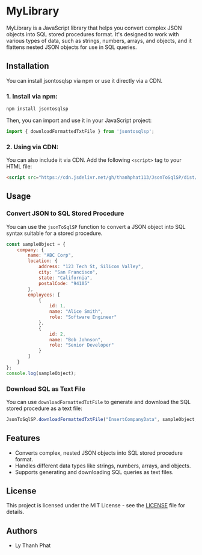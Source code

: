 
# MyLibrary

MyLibrary is a JavaScript library that helps you convert complex JSON objects into SQL stored procedures format. It's designed to work with various types of data, such as strings, numbers, arrays, and objects, and it flattens nested JSON objects for use in SQL queries.

## Installation

You can install jsontosqlsp via npm or use it directly via a CDN.

### 1. Install via npm:

```bash
npm install jsontosqlsp
```

Then, you can import and use it in your JavaScript project:

```javascript
import { downloadFormattedTxtFile } from 'jsontosqlsp';
```

### 2. Using via CDN:

You can also include it via CDN. Add the following `<script>` tag to your HTML file:

```html
<script src="https://cdn.jsdelivr.net/gh/thanhphat113/JsonToSqlSP/dist/json-to-sql-sp.umd.js"></script>
```

## Usage

### Convert JSON to SQL Stored Procedure

You can use the `jsonToSqlSP` function to convert a JSON object into SQL syntax suitable for a stored procedure.

```javascript
const sampleObject = {
    company: {
        name: "ABC Corp",
        location: {
            address: "123 Tech St, Silicon Valley",
            city: "San Francisco",
            state: "California",
            postalCode: "94105"
        },
        employees: [
            {
                id: 1,
                name: "Alice Smith",
                role: "Software Engineer"
            },
            {
                id: 2,
                name: "Bob Johnson",
                role: "Senior Developer"
            }
        ]
    }
};
console.log(sampleObject);
```

### Download SQL as Text File

You can use `downloadFormattedTxtFile` to generate and download the SQL stored procedure as a text file:

```javascript
JsonToSqlSP.downloadFormattedTxtFile("InsertCompanyData", sampleObject, "name: VARCHAR; city: VARCHAR", "company_data_proc");
```

## Features

- Converts complex, nested JSON objects into SQL stored procedure format.
- Handles different data types like strings, numbers, arrays, and objects.
- Supports generating and downloading SQL queries as text files.

## License

This project is licensed under the MIT License - see the [LICENSE](LICENSE) file for details.

## Authors

- Ly Thanh Phat
